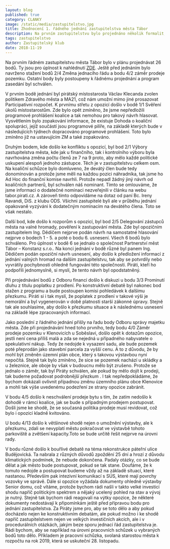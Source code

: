 ```yaml
---
layout: blog
published: true
category: CLANKY
image: /static/media/zastupitelstvo.jpg
title: Zhodnocení 1. řádného jednání zastupitelstva města Tábor
description: Na prvním zastupitelstvu bylo projednáno několik formalit, ustavení finančního a kontrolního výboru, ale i některé majetkové záležistosti. Opozice si nenechala ujít příležitost k útokům.
tags: zastupitelstvo
author: Zastupitelský klub
date: 2018-11-19
---
```


Na prvním řádném zastupitelstvu města Tábor bylo v plánu projednávat 26 bodů. Ty jsou pro úplnost k nahlédnutí [ZDE](http://taborcz.eu/assets/File.ashx?id_org=16470&id_dokumenty=61765).
Ještě před jednáním bylo navrženo stažení bodů 2/4 Změna jednacího řádu a bodu 4/2 záměr prodeje pozemku.
Ostatní body byly postoupeny k řádnému projednání a program zasedání byl schválen.

V prvním bodě jednání byl pirátský místostarosta Václav Klecanda zvolen politikem Zdravého města a MA21, což nám umožní mimo jiné prosazovat Participativní rozpočet.
K prvnímu střetu z opozicí došlo v bodě 1/1 Svěření úkolů místostarostům.
Zde bylo opět zmíněno, že jsme nepředložili programové prohlášení koalice a tak nemohou pro takový návrh hlasovat.
Vysvětlením bylo zopakování informace, že existuje Dohoda o koaliční spolupráci,
jejíž součástí jsou programové pilíře,
na základě kterých bude v následujících týdnech dopracováno programové prohlášení.
Toto bylo zmíněno již na ustavujícím ZM a také zopakováno.

Druhým bodem, kde došlo ke konfliktu s opozicí, byl bod 2/1 Výbory zastupitelstva města,
kde jak u finančního, tak i kontrolního výboru byla navrhována změna počtu členů ze 7 na 9 proto,
aby mělo každé politické uskupení alespoň jednoho zástupce.
Těch je v zastupitelstvu celkem osm. Na koaliční schůzce bylo domluveno, že devátý člen bude tedy donominován a protože jsme měli na každou pozici náhradníka, tak jsme ho Ad Hoc do finanční komise navrhli. Protože nepadl žádný jiný návrh od koaličních partnerů, byl schválen náš nominant.
Tímto se omlouváme, že jsme informaci o dodatečné nominaci nezveřejnili v článku na webu tabor.pirati.cz.
A zároveň tímto odpovídáme na dotaz od paní Bc. Ireny Ravandi, DiS. z klubu ODS.
Všichni zastupitelé byli ale v průběhu jednání opakovaně vyzýváni k dodatečným nominacím
na devátého člena.
Toto se však nestalo.

Další bod, kde došlo k rozporům s opozicí, byl bod 2/5 Delegování zástupců města na valné hromady, pověření k zastupování města. Zde byl opozičním zastupitelem Ing. Dědičem nejprve podán návrh na samostatné hlasování nejprve o bodech 1 - 5. a poté o bodu 6. usnesení. Všech 6 bodů bylo schváleno. Pro úplnost v bodě 6 se jednalo o společnost Partnerství měst Tábor – Konstanz s.r.o.. Na konci jednání v bodě různé byl panem Ing. Dědičem podán opoziční návrh usnesení, aby došlo k předložení informací z jednání valných hromad na dalším zastupitelstvu, tak aby se potvrdily nebo vyvrátily pochybnosti ohledně fungování této společnosti.
Piráti, kteří ho podpořili jednomyslně, si myslí, že tento návrh byl opodstatněný.

Při projednávání bodů z Odboru financí došlo k diskuzi u bodu 3/3 Prominutí dluhu z titulu poplatku z prodlení. Po konstruktivní debatě byl nakonec bod stažen z programu a bude postoupen komisi pohledávek k dalšímu přezkumu. Piráti si i tak myslí, že poplatek z prodlení v takové výši je nemorální a byl vygenerován v době platnosti starší zákonné úpravy. Stejně tak ale souhlasíme, aby došlo k přezkumu situace a k následnému usnesení na základě lépe zpracovaných informací.

Jako poslední z řádného jednání přišly na řadu body Odboru správy majetku města.
Zde při projednávání hned toho prvního, tedy bodu 4/0 Záměr prodeje pozemku v Klenovicích u Soběslavi, došlo opět k dotazům opozice, jestli není cena příliš malá a zda se nejedná u případného nabyvatele o spekulativní nákup.
Tedy že nedojde k vysazení sadu, ale bude pozemek poté přeprodán jako stavební parcela za vyšší cenu.
A to z důvodu, že by mohl být změněn územní plán obce, který s takovou výstavbou nyní nepočítá.
Stejně tak bylo zmíněno, že sice se pozemek nachází u skládky a u železnice, ale oboje by však v budoucnu mělo být zrušeno. Protože se jednalo o záměr, tak byl Piráty schválen, ale pokud by mělo dojít k prodeji, tak budeme požadovat podrobnější přezkum . I tak nepředpokládáme, že bychom dokázali ovlivnit případnou změnu územního plánu obce Klenovice a mohli tak výše uvedenému podezření ze strany opozice zabránit.

V bodu 4/5 došlo k neschválení prodeje bytu s tím, že zatím nedošlo k dohodě v rámci koalice, jak se bude s případným prodejem postupovat. Došli jsme ke shodě, že se současná politika prodeje musí revidovat, což bylo i opozicí kladně kvitováno.

U bodu 4/13 došlo k většinové shodě nejen o umožnění výstavby, ale k přezkumu, zdali se nevyplatí městu pokračovat ve výstavbě tohoto parkoviště  a zvětšení kapacity.Toto se bude určitě řešit nejprve na úrovni rady.

V bodu různé došlo k bouřlivé debatě na téma rekonstrukce páteřní ulice Budějovická.
Ta nabrala z různých důvodů zpoždění 25 dní a hrozí z důvodu klimatických podmínek, že nebude dokončena. Padaly otázky, co se bude dělat a jak město bude postupovat, pokud se tak stane. Doufáme, že k tomuto nedojde a postupovat budeme vždy až na základě situací, které nastanou. Především pak intezivní komunikací s SÚS, které mají povrchy vozovky ve správě.
Dále si opozice vyžádala dokumenty ohledně výstavby Senior domu, což vítáme, protože bychom rádi našli v takto velké investici shodu napříč politickým spektrem a nějaký ucelený pohled na stav a vývoj je nutný.
Stejně tak bychom rádi reagovali na výtky opozice, že některé dokumenty nedostávají k připomínkám ještě před přípravou bodu pro jednání zastupitelstva.
Za Piráty jsme pro, aby se toto dělo a aby pokud docházelo nejen ke konstruktivním debatám, ale pokud možno i ke shodě napříč zastupitelstvem nejen ve velkých investičních akcích,
ale i v procedurálních otázkách, jakým beze sporu jednací řád zastupitelstva je.
Rádi bychom, aby se například na úrovni pracovních schůzek u vybraných bodů toto dělo.
Příkladem je pracovní schůzka, svolaná starostou města k rozpočtu na rok 2019, která se uskuteční 28. listopadu.
